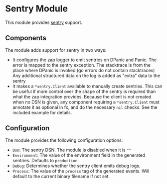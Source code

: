 # Sentry Module

This module provides [sentry](https://pkg.go.dev/github.com/getsentry/sentry-go) support.

## Components
The module adds support for sentry in two ways:

* It configures the zap logger to emit sentries on DPanic and Panic.
  The error is mapped to the sentry exception.
  The stacktrace is from the place where DPanic is invoked (go errors do not contain stacktraces)
  Any additional structured data on the log is added as "extra" data to the sentry
* It makes a `*sentry.Client` available to manually create sentries.
  This can be useful if more control over the shape of the sentry is required than what the zap
  integration provides.
  Because the client is not created when no DSN is given, any component requiring a `*sentry.Client`
  must annotate it as optional in fx, and do the necessary `nil` checks.
  See the included example for details.

## Configuration
The module provides the following configuration options:
* `Dsn`: The sentry DSN. The module is disabled when it is `""`
* `Environment`: The value of the environment field in the generated sentries. Defaults to `production`
* `Debug`: Determines whether the sentry client emits debug logs.
* `Process`: The value of the `process` tag of the generated events. Will default to the current binary
  filename if not set.